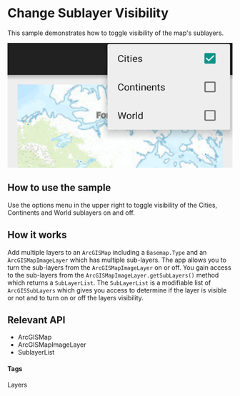 # Change Sublayer Visibility
This sample demonstrates how to toggle visibility of the map's sublayers.

![Change Sub Layer Visibility App](change-sublayer-visibility.png)

## How to use the sample
Use the options menu in the upper right to toggle visibility of the Cities, Continents and World sublayers on and off.

## How it works
Add multiple layers to an `ArcGISMap` including a `Basemap.Type` and an `ArcGISMapImageLayer` which has multiple sub-layers.  The app allows you to turn the sub-layers from the `ArcGISMapImageLayer` on or off.  You gain access to the sub-layers from the `ArcGISMapImageLayer.getSubLayers()` method which returns a `SubLayerList`.  The `SubLayerList` is a modifiable list of `ArcGISSubLayers` which gives you access to determine if the layer is visible or not and to turn on or off the layers visibility.

## Relevant API
* ArcGISMap
* ArcGISMapImageLayer
* SublayerList

#### Tags
Layers
